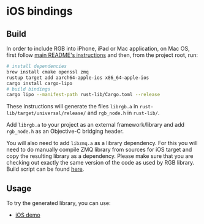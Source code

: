 # iOS bindings

## Build

In order to include RGB into iPhone, iPad or Mac application, on Mac OS,
first follow [main README's instructions](/README.md) and then, from the
project root, run:

```bash
# install dependencies
brew install cmake openssl zmq
rustup target add aarch64-apple-ios x86_64-apple-ios
cargo install cargo-lipo
# build bindings
cargo lipo --manifest-path rust-lib/Cargo.toml --release
```

These instructions will generate the files `librgb.a` in
`rust-lib/target/universal/release/` and `rgb_node.h` in `rust-lib/`.

Add `librgb.a` to your project as an external framework/library and add
`rgb_node.h` as an Objective-C bridging header.

You will also need to add `libzmq.a` as a library dependency. For this you will
need to do manually compile ZMQ library from sources for iOS target and copy
the resulting library as a dependency. Please make sure that you are checking out
exactly the same version of the code as used by RGB library.
Build script can be found
[here](https://github.com/zeromq/libzmq/blob/master/builds/ios/build_ios.sh).

## Usage

To try the generated library, you can use:
- [iOS demo](/demo/ios)
